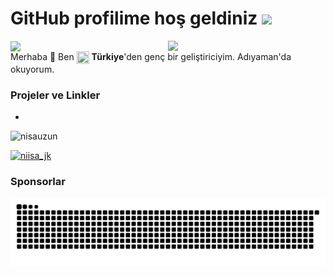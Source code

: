 <h1>GitHub profilime hoş geldiniz  <img src="https://media.giphy.com/media/Q7LHmoFwVP6Yc1swZs/giphy.gif" height="30px"></h1>

<img width="50%" align="right" src="https://github-readme-stats.vercel.app/api?username=nisauzun&count_private=true&show_icons=true&theme=dark&hide_border=true&include_all_commits=false">
<img width="50%" height="1px" align="right" src="https://i.imgur.com/DkKayja.png">
<img width="50%" align="right" src="https://github-readme-stats.vercel.app/api/top-langs/?username=nisauzun&theme=dark&hide_border=true&layout=compact">

Merhaba 👋 Ben  <img width="20" height="20" align="center" src="https://i.imgur.com/ff547ZT.png"> **Türkiye**'den genç bir geliştiriciyim. Adıyaman'da okuyorum. 


### Projeler ve Linkler

- 


<p align="left">
  <img src="https://komarev.com/ghpvc/?username=nisauzun&label=Profile%20views&color=0e75b6&style=flat" alt="nisauzun" />
</p>

<p align="left">
  <a href="https://twitter.com/niisa_jk" target="_blank">
    <img src="https://img.shields.io/twitter/follow/niisa_jk?logo=twitter&style=for-the-badge" alt="niisa_jk" />
  </a>
</p>

### Sponsorlar







<div align="center">
  <picture>
    <source media="(prefers-color-scheme: dark)" srcset="https://raw.githubusercontent.com/CagatayAkkas/CagatayAkkas/output/github-contribution-grid-snake-dark.svg">
    <source media="(prefers-color-scheme: light)" srcset="https://raw.githubusercontent.com/CagatayAkkas/CagatayAkkas/output/github-contribution-grid-snake.svg">
    <img alt="github contribution grid snake animation" src="https://raw.githubusercontent.com/CagatayAkkas/CagatayAkkas/output/github-contribution-grid-snake.svg">
  </picture>
</div>
